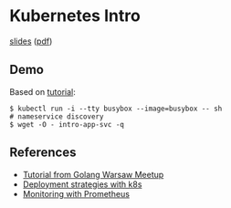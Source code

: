 # Kubernetes Intro

[slides](slides/) ([pdf](slides/index.pdf))

## Demo

Based on [tutorial](https://github.com/wojciech12/workshop_kubernetes_and_cloudnative):

```
$ kubectl run -i --tty busybox --image=busybox -- sh
# nameservice discovery
$ wget -O - intro-app-svc -q
```

## References

- [Tutorial from Golang Warsaw Meetup](https://github.com/wojciech12/workshop_kubernetes_and_cloudnative)
- [Deployment strategies with k8s](https://github.com/wojciech12/talk_zero_downtime_deployment_with_kubernetes)
- [Monitoring with Prometheus](https://github.com/wojciech12/talk_monitoring_with_prometheus)
